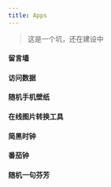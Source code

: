 ```yaml
---
title: Apps
---
```

> 这是一个坑，还在建设中

#### 留言墙
#### 访问数据
#### 随机手机壁纸
#### 在线图片转换工具
#### 简黑时钟
#### 番茄钟
#### 随机一句芬芳

<!-- #### 7.愿望清单 -->
<!-- - 【Chrome 插件】书签导出助手   (导出定时任务 / 监控书签更改自动导出) -->
<!-- ```js
//有想合作的请联系我邮箱  scarsu001@gmail.com
``` -->